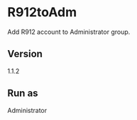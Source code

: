 R912toAdm
=============

Add R912 account to Administrator group.<br>

Version
-----------
1.1.2

Run as
-----------
Administrator
